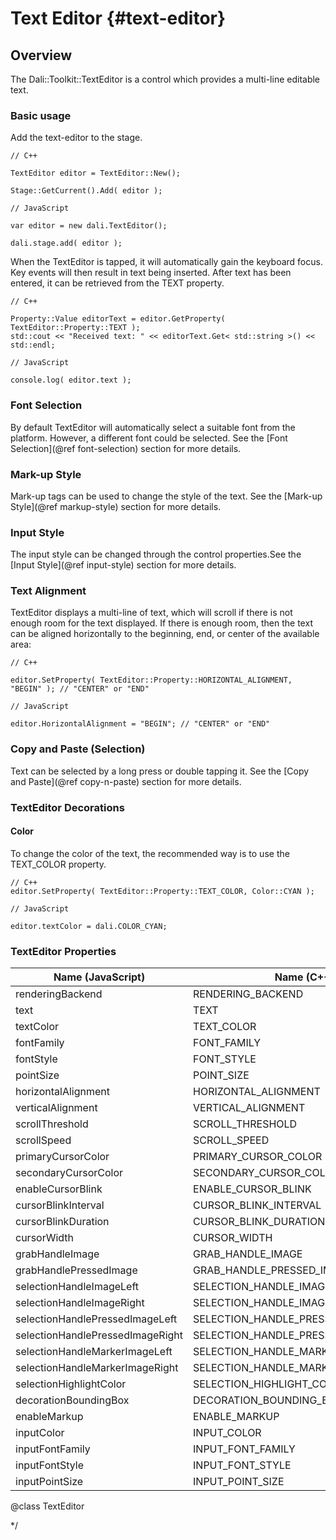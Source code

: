 <!--
/**-->

# Text Editor {#text-editor}

## Overview

The Dali::Toolkit::TextEditor is a control which provides a multi-line editable text.

### Basic usage

Add the text-editor to the stage.

~~~{.cpp}
// C++

TextEditor editor = TextEditor::New();

Stage::GetCurrent().Add( editor );
~~~

~~~{.js}
// JavaScript

var editor = new dali.TextEditor();

dali.stage.add( editor );
~~~

When the TextEditor is tapped, it will automatically gain the keyboard focus. Key events will then result in text being inserted.
After text has been entered, it can be retrieved from the TEXT property.

~~~{.cpp}
// C++

Property::Value editorText = editor.GetProperty( TextEditor::Property::TEXT );
std::cout << "Received text: " << editorText.Get< std::string >() << std::endl;
~~~

~~~{.js}
// JavaScript

console.log( editor.text );
~~~

### Font Selection

By default TextEditor will automatically select a suitable font from the platform. However, a different font could be selected. See the [Font Selection](@ref font-selection) section for more details.

### Mark-up Style

Mark-up tags can be used to change the style of the text. See the [Mark-up Style](@ref markup-style) section for more details.

### Input Style

The input style can be changed through the control properties.See the [Input Style](@ref input-style) section for more details.

### Text Alignment

TextEditor displays a multi-line of text, which will scroll if there is not enough room for the text displayed.
If there is enough room, then the text can be aligned horizontally to the beginning, end, or center of the available area:

~~~{.cpp}
// C++

editor.SetProperty( TextEditor::Property::HORIZONTAL_ALIGNMENT, "BEGIN" ); // "CENTER" or "END"
~~~

~~~{.js}
// JavaScript

editor.HorizontalAlignment = "BEGIN"; // "CENTER" or "END"
~~~

### Copy and Paste  (Selection)

Text can be selected by a long press or double tapping it. See the [Copy and Paste](@ref copy-n-paste) section for more details.

### TextEditor Decorations

#### Color

To change the color of the text, the recommended way is to use the TEXT_COLOR property.

~~~{.cpp}
// C++
editor.SetProperty( TextEditor::Property::TEXT_COLOR, Color::CYAN );
~~~

~~~{.js}
// JavaScript

editor.textColor = dali.COLOR_CYAN;
~~~

### TextEditor Properties

 Name (JavaScript)                 |  Name (C++)                          |  Type        | Writable     | Animatable
-----------------------------------|--------------------------------------|--------------|--------------|-----------
 renderingBackend                  | RENDERING_BACKEND                    |  INTEGER     | O            | X
 text                              | TEXT                                 |  STRING      | O            | X
 textColor                         | TEXT_COLOR                           |  VECTOR4     | O            | X
 fontFamily                        | FONT_FAMILY                          |  STRING      | O            | X
 fontStyle                         | FONT_STYLE                           |  STRING      | O            | X
 pointSize                         | POINT_SIZE                           |  FLOAT       | O            | X
 horizontalAlignment               | HORIZONTAL_ALIGNMENT                 |  STRING      | O            | X
 verticalAlignment                 | VERTICAL_ALIGNMENT                   |  STRING      | O            | X
 scrollThreshold                   | SCROLL_THRESHOLD                     |  FLOAT       | O            | X
 scrollSpeed                       | SCROLL_SPEED                         |  FLOAT       | O            | X
 primaryCursorColor                | PRIMARY_CURSOR_COLOR                 |  VECTOR4     | O            | X
 secondaryCursorColor              | SECONDARY_CURSOR_COLOR               |  VECTOR4     | O            | X
 enableCursorBlink                 | ENABLE_CURSOR_BLINK                  |  BOOLEAN     | O            | X
 cursorBlinkInterval               | CURSOR_BLINK_INTERVAL                |  FLOAT       | O            | X
 cursorBlinkDuration               | CURSOR_BLINK_DURATION                |  FLOAT       | O            | X
 cursorWidth                       | CURSOR_WIDTH                         |  INTEGER     | O            | X
 grabHandleImage                   | GRAB_HANDLE_IMAGE                    |  STRING      | O            | X
 grabHandlePressedImage            | GRAB_HANDLE_PRESSED_IMAGE            |  STRING      | O            | X
 selectionHandleImageLeft          | SELECTION_HANDLE_IMAGE_LEFT          |  STRING      | O            | X
 selectionHandleImageRight         | SELECTION_HANDLE_IMAGE_RIGHT         |  STRING      | O            | X
 selectionHandlePressedImageLeft   | SELECTION_HANDLE_PRESSED_IMAGE_LEFT  |  STRING      | O            | X
 selectionHandlePressedImageRight  | SELECTION_HANDLE_PRESSED_IMAGE_RIGHT |  STRING      | O            | X
 selectionHandleMarkerImageLeft    | SELECTION_HANDLE_MARKER_IMAGE_LEFT   |  MAP         | O            | X
 selectionHandleMarkerImageRight   | SELECTION_HANDLE_MARKER_IMAGE_RIGHT  |  MAP         | O            | X
 selectionHighlightColor           | SELECTION_HIGHLIGHT_COLOR            |  VECTOR4     | O            | X
 decorationBoundingBox             | DECORATION_BOUNDING_BOX              |  RECTANGLE   | O            | X
 enableMarkup                      | ENABLE_MARKUP                        |  BOOLEAN     | O            | X
 inputColor                        | INPUT_COLOR                          |  VECTOR4     | O            | X
 inputFontFamily                   | INPUT_FONT_FAMILY                    |  STRING      | O            | X
 inputFontStyle                    | INPUT_FONT_STYLE                     |  STRING      | O            | X
 inputPointSize                    | INPUT_POINT_SIZE                     |  FLOAT       | O            | X

@class TextEditor

*/
